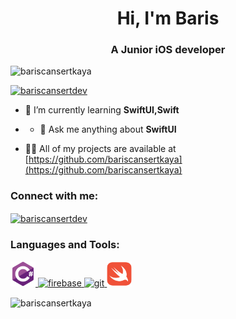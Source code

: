<h1 align="center">Hi, I'm Baris</h1>
<h3 align="center">A Junior iOS developer</h3>

<p align="left"> <img src="https://komarev.com/ghpvc/?username=bariscansertkaya&label=Profile%20views&color=0e75b6&style=flat" alt="bariscansertkaya" /> </p>

<p align="left"> <a href="https://twitter.com/bariscansertdev" target="blank"><img src="https://img.shields.io/twitter/follow/bariscansertdev?logo=twitter&style=for-the-badge" alt="bariscansertdev" /></a> </p>

- 🌱 I’m currently learning **SwiftUI,Swift**

- - 💬 Ask me anything about **SwiftUI**

- 👨‍💻 All of my projects are available at [https://github.com/bariscansertkaya](https://github.com/bariscansertkaya)



<h3 align="left">Connect with me:</h3>
<p align="left">
<a href="https://twitter.com/bariscansertdev" target="blank"><img align="center" src="https://raw.githubusercontent.com/rahuldkjain/github-profile-readme-generator/master/src/images/icons/Social/twitter.svg" alt="bariscansertdev" height="30" width="40" /></a>
</p>

<h3 align="left">Languages and Tools:</h3>
<p align="left"> <a href="https://www.w3schools.com/cs/" target="_blank" rel="noreferrer"> <img src="https://raw.githubusercontent.com/devicons/devicon/master/icons/csharp/csharp-original.svg" alt="csharp" width="40" height="40"/> </a> <a href="https://firebase.google.com/" target="_blank" rel="noreferrer"> <img src="https://www.vectorlogo.zone/logos/firebase/firebase-icon.svg" alt="firebase" width="40" height="40"/> </a> <a href="https://git-scm.com/" target="_blank" rel="noreferrer"> <img src="https://www.vectorlogo.zone/logos/git-scm/git-scm-icon.svg" alt="git" width="40" height="40"/> </a> <a href="https://developer.apple.com/swift/" target="_blank" rel="noreferrer"> <img src="https://raw.githubusercontent.com/devicons/devicon/master/icons/swift/swift-original.svg" alt="swift" width="40" height="40"/> </a> </p>

<p><img align="center" src="https://github-readme-stats.vercel.app/api/top-langs?username=bariscansertkaya&show_icons=true&locale=en&layout=compact" alt="bariscansertkaya" /></p>
